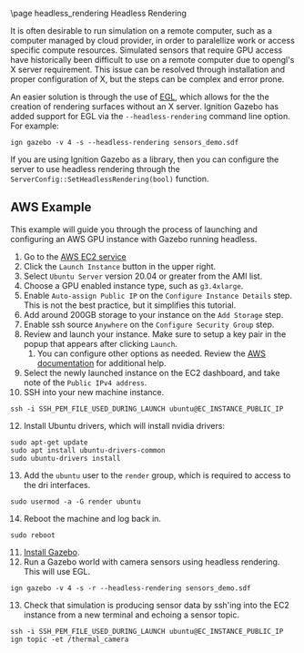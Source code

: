 \page headless_rendering Headless Rendering 
  
It is often desirable to run simulation on a remote computer, such as
a computer managed by cloud provider, in order to paralellize work or access
specific compute resources. Simulated sensors that require GPU access have
historically been difficult to use on a remote computer due to opengl's
X server requirement. This issue can be resolved through installation and
proper configuration of X, but the steps can be complex and error prone.

An easier solution is through the use of [EGL](https://www.khronos.org/egl), which allows for the the creation of rendering surfaces without an X server. Ignition Gazebo has added support for EGL via the `--headless-rendering` command line option. For example:

```
ign gazebo -v 4 -s --headless-rendering sensors_demo.sdf
```

If you are using Ignition Gazebo as a library, then you can configure the
server to use headless rendering through the
`ServerConfig::SetHeadlessRendering(bool)` function.

## AWS Example

This example will guide you through the process of launching and
configuring an AWS GPU instance with Gazebo running headless.

1. Go to the [AWS EC2 service](https://console.aws.amazon.com/ec2)
2. Click the `Launch Instance` button in the upper right.
3. Select `Ubuntu Server` version 20.04 or greater from the AMI list.
4. Choose a GPU enabled instance type, such as `g3.4xlarge`.
5. Enable `Auto-assign Public IP` on the `Configure Instance Details` step.
   This is not the best practice, but it simplifies this tutorial. 
6. Add around 200GB storage to your instance on the `Add Storage` step.
7. Enable ssh source `Anywhere` on the `Configure Security Group` step.
8. Review and launch your instance. Make sure to setup a key pair in the
   popup that appears after clicking `Launch`.
    1. You can configure other options as needed. Review the [AWS
   documentation](https://docs.aws.amazon.com/AWSEC2/latest/UserGuide/EC2_GetStarted.html) for additional help.
9. Select the newly launched instance on the EC2 dashboard, and take note of
   the `Public IPv4 address`.
10. SSH into your new machine instance.
  ```
  ssh -i SSH_PEM_FILE_USED_DURING_LAUNCH ubuntu@EC_INSTANCE_PUBLIC_IP
  ```
12. Install Ubuntu drivers, which will install nvidia drivers:
  ```
  sudo apt-get update
  sudo apt install ubuntu-drivers-common
  sudo ubuntu-drivers install
  ```
13. Add the `ubuntu` user to the `render` group, which is required to access
    to the dri interfaces.
  ```
  sudo usermod -a -G render ubuntu
  ```
14. Reboot the machine and log back in.
  ```
  sudo reboot
  ```
11. [Install Gazebo](https://ignitionrobotics.org/docs/latest/install).
12. Run a Gazebo world with camera sensors using headless rendering. This will use EGL.
  ```
  ign gazebo -v 4 -s -r --headless-rendering sensors_demo.sdf
  ```
13. Check that simulation is producing sensor data by ssh'ing into the EC2
    instance from a new terminal and echoing a sensor topic.
  ```
  ssh -i SSH_PEM_FILE_USED_DURING_LAUNCH ubuntu@EC_INSTANCE_PUBLIC_IP
  ign topic -et /thermal_camera
  ```
